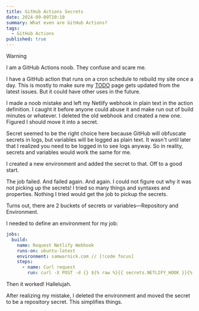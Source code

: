 ```yaml
---
title: GitHub Actions Secrets
date: 2024-09-09T10:10
summary: What even are GitHub Actions?
tags:
  - GitHub Actions
published: true
---
```


> [!WARNING]
> I am a GitHub Actions noob. They confuse and scare me.

I have a GitHub action that runs on a cron schedule to rebuild my site once a day. This is mostly to make sure my [TODO](/todo) page gets updated from the latest issues. But it could have other uses in the future.

I made a noob mistake and left my Netlify webhook in plain text in the action definition. I caught it before anyone could abuse it and make run out of build minutes or whatever. I deleted the old webhook and created a new one. Figured I should move it into a secret.

Secret seemed to be the right choice here because GitHub will obfuscate secrets in logs, but variables will be logged as plain text. It wasn't until later that I realized you need to be logged in to see logs anyway. So in reality, secrets and variables would work the same for me.

I created a new environment and added the secret to that. Off to a good start.

The job failed. And failed again. And again. I could not figure out why it was not picking up the secrets! I tried so many things and syntaxes and properties. Nothing I tried would get the job to pickup the secrets.

Turns out, there are 2 buckets of secrets or variables—Repository and Environment.

I needed to define an environment for my job:

```yml
jobs:
  build:
    name: Request Netlify Webhook
    runs-on: ubuntu-latest
    environment: samwarnick.com // [!code focus]
    steps:
      - name: Curl request
        run: curl -X POST -d {} ${% raw %}{{ secrets.NETLIFY_HOOK }}{% endraw %}
```

Then it worked! Hallelujah.

After realizing my mistake, I deleted the environment and moved the secret to be a repository secret. This simplifies things.
